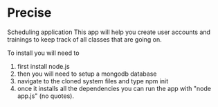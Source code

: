 # Precise
Scheduling application
This app will help you create user accounts and trainings to keep track of all classes that are going on. 

To install you will need to
1. first install node.js
2. then you will need to setup a mongodb database
3. navigate to the cloned system files and type npm init
4. once it installs all the dependencies you can run the app with "node app.js" (no quotes).
